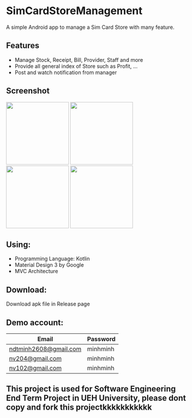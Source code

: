 # SimCardStoreManagement

A simple Android app to manage a Sim Card Store with many feature.

## Features

- Manage Stock, Receipt, Bill, Provider, Staff and more
- Provide all general index of Store such as Profit, …
- Post and watch notification from manager

## Screenshot

<p float="left">
  <img src="https://user-images.githubusercontent.com/113747128/229680211-41851d70-7c93-4757-9be4-abb879f47c21.png" width="170"/>
  <img src="https://user-images.githubusercontent.com/113747128/229680475-22b2331a-0951-4b72-8f42-cc1cef893654.png" width="170" />
  <img src="https://user-images.githubusercontent.com/113747128/229680597-b9436a39-fe18-4743-89a4-44c6e376e3df.png" width="170" />
  <img src="https://user-images.githubusercontent.com/113747128/229680615-5f6c5df5-f8f2-4013-b187-74c3dd38a68f.png" width="170" />
</p>


## Using:

- Programming Language: Kotlin
- Material Design 3 by Google
- MVC Architecture

## Download:

Download apk file in Release page

## Demo account:

| Email | Password |
| --- | --- |
| ndtminh2608@gmail.com | minhminh |
| nv204@gmail.com | minhminh |
| nv102@gmail.com | minhminh |

## This project is used for Software Engineering End Term Project in UEH University, please dont copy and fork this projectkkkkkkkkkkk
